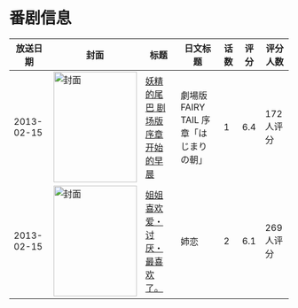 # 番剧信息

|放送日期|封面|标题|日文标题|话数|评分|评分人数|
|---|---|---|---|---|---|---|
|2013-02-15|<img src="https://lain.bgm.tv/pic/cover/c/88/eb/64988_iL2F7.jpg" alt="封面" style="width:150px;height:200px;object-fit:cover;">|[妖精的尾巴 剧场版序章 开始的早晨](https://bangumi.tv/subject/64988)|劇場版FAIRY TAIL 序章「はじまりの朝」|1|6.4|172人评分|
|2013-02-15|<img src="https://bangumi.tv/img/no_icon_subject.png" alt="封面" style="width:150px;height:200px;object-fit:cover;">|[姐姐 喜欢 爱・讨厌・最喜欢了。](https://bangumi.tv/subject/56119)|姉恋|2|6.1|269人评分|
